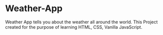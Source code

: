 # Weather-App
  Weather App tells you about the weather all around the world.
  This Project created for the purpose of learning HTML, CSS, Vanilla JavaScript. 
